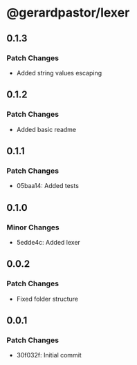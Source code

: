 # @gerardpastor/lexer

## 0.1.3

### Patch Changes

- Added string values escaping

## 0.1.2

### Patch Changes

- Added basic readme

## 0.1.1

### Patch Changes

- 05baa14: Added tests

## 0.1.0

### Minor Changes

- 5edde4c: Added lexer

## 0.0.2

### Patch Changes

- Fixed folder structure

## 0.0.1

### Patch Changes

- 30f032f: Initial commit
